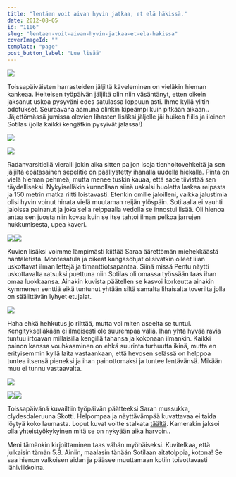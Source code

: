 ```yaml
---
title: "lentäen voit aivan hyvin jatkaa, et elä häkissä."
date: 2012-08-05
id: "1106"
slug: "lentaen-voit-aivan-hyvin-jatkaa-et-ela-hakissa"
coverImageId: ""
template: "page"
post_button_label: "Lue lisää"
---
```


[![](/images/IMG_8916.jpg)](http://4.bp.blogspot.com/-yhOpzSuKu1U/UB69OsYBkpI/AAAAAAAAA_k/BaTREfIscY8/s1600/IMG_8916.jpg)

Toissapäiväisten harrasteiden jäljiltä käveleminen on vieläkin hieman kankeaa. Helteisen työpäivän jäljiltä olin niin väsähtänyt, etten oikein jaksanut uskoa pysyväni edes satulassa loppuun asti. Ihme kyllä ylitin odotukset. Seuraavana aamuna olinkin kipeämpi kuin pitkään aikaan.. Jäjettömässä jumissa olevien lihasten lisäksi jäljelle jäi huikea fiilis ja iloinen Sotilas (jolla kaikki kengätkin pysyivät jalassa!)

[![](/images/IMG_9028.jpg)](http://3.bp.blogspot.com/-7t4C53lwTdM/UB69ICaWQJI/AAAAAAAAA_M/yYB65KNaGYw/s1600/IMG_9028.jpg)

[![](/images/IMG_8982.jpg)](http://4.bp.blogspot.com/-QHHKEl3_X9o/UB69RDxo27I/AAAAAAAAA_s/yBp1K6rUVNI/s1600/IMG_8982.jpg)

Radanvarsitiellä vieraili jokin aika sitten paljon isoja tienhoitovehkeitä ja sen jäljiltä epätasainen sepelitie on päällystetty ihanalla uudella hiekalla. Pinta on vielä hieman pehmeä, mutta menee tuskin kauaa, että sade tiivistää sen täydelliseksi. Nykyiselläkin kunnollaan siinä uskalsi huoletta laskea reipasta ja 150 metrin matka riitti loistavasti. Etenkin omille jaloilleni, vaikka jalustimia olisi hyvin voinut hinata vielä muutaman reijän ylöspäin. Sotilaalla ei vauhti jaloissa painanut ja jokaisella reippaalla vedolla se innostui lisää. Oli hienoa antaa sen juosta niin kovaa kuin se itse tahtoi ilman pelkoa jarrujen hukkumisesta, upea kaveri.

[![](/images/IMG_8853.jpg)](http://2.bp.blogspot.com/-hSSrnZVlcw4/UB69XZT0OdI/AAAAAAAAA_8/vmosNhAU7Z8/s1600/IMG_8853.jpg)[![](/images/IMG_8901.jpg)](http://1.bp.blogspot.com/-mz1JW4H5zO4/UB69NC7nr9I/AAAAAAAAA_c/BX1bRClj15g/s1600/IMG_8901.jpg)

Kuvien lisäksi voimme lämpimästi kiittää Saraa äärettömän miehekkäästä häntäletistä. Montesatula ja oikeat kangasohjat olisivatkin olleet liian uskottavat ilman lettejä ja timanttiotsapantaa. Siinä missä Pentu näytti uskottavalta ratsuksi puettuna niin Sotilas oli omassa työssään taas ihan omaa luokkaansa. Ainakin kuvista päätellen se kasvoi korkeutta ainakin kymmenen senttiä eikä tuntunut yhtään siltä samalta lihaisalta toverilta jolla on säälittävän lyhyet etujalat.

[![](/images/jee2.jpg)](http://1.bp.blogspot.com/-Jh3wGT86EFY/UB69JtaqgbI/AAAAAAAAA_U/PTfaxt_hl9I/s1600/jee2.jpg)

Haha ehkä hehkutus jo riittää, mutta voi miten aseelta se tuntui. Kengitykselläkään ei ilmeisesti ole suurempaa väliä. Ihan yhtä hyvää ravia tuntuu irtoavan millaisilla kengillä tahansa ja kokonaan ilmankin. Kaikki painon kanssa vouhkaaminen on ehkä suurinta turhuutta ikinä, mutta en erityisemmin kyllä laita vastaankaan, että hevosen selässä on helppoa tuntea itsensä pieneksi ja ihan painottomaksi ja tuntee lentävänsä. Mikään muu ei tunnu vastaavalta.

[![](/images/IMG_8605.jpg)](http://2.bp.blogspot.com/-pXEyPZOFtQM/UB69AJizo4I/AAAAAAAAA_E/8NTRv6qE82Y/s1600/IMG_8605.jpg)

[![](/images/IMG_8742.jpg)](http://1.bp.blogspot.com/-GAtC3h5Q6pI/UB689EMCKlI/AAAAAAAAA-8/1Z0arV2OAXk/s1600/IMG_8742.jpg)[![](/images/IMG_8704.jpg)](http://2.bp.blogspot.com/-VkGN_HfeIDc/UB686WD7T2I/AAAAAAAAA-0/mQZuf_PrMxA/s1600/IMG_8704.jpg)

Toissapäivänä kuvailtiin työpäivän päätteeksi Saran mussukka, clydesdaleruuna Skotti. Helpompaa ja näyttävämpää kuvattavaa ei taida löytyä koko laumasta. Loput kuvat voitte stalkata [täältä](http://maisaw.otukset.fi/kuvat/2012/Arclid+Scottish+Lad/). Kamerakin jaksoi olla yhteistyökykyinen mitä se on nykyään aika harvoin..

Meni tämänkin kirjoittaminen taas vähän myöhäiseksi. Kuvitelkaa, että julkaisin tämän 5.8. Ainiin, maalasin tänään Sotilaan aitatolppia, kotona! Se saa hienon valkoisen aidan ja pääsee muuttamaan kotiin toivottavasti lähiviikkoina.
